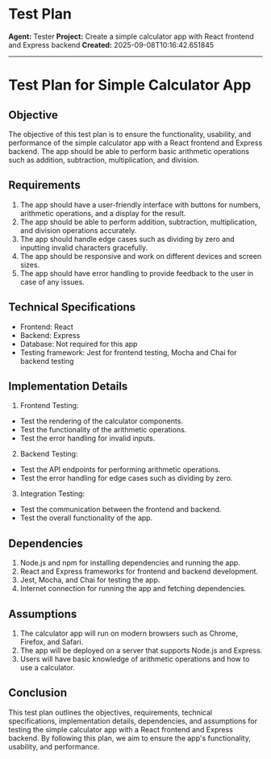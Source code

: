 # Test Plan

**Agent:** Tester
**Project:** Create a simple calculator app with React frontend and Express backend
**Created:** 2025-09-08T10:16:42.651845

---

# Test Plan for Simple Calculator App

## Objective
The objective of this test plan is to ensure the functionality, usability, and performance of the simple calculator app with a React frontend and Express backend. The app should be able to perform basic arithmetic operations such as addition, subtraction, multiplication, and division.

## Requirements
1. The app should have a user-friendly interface with buttons for numbers, arithmetic operations, and a display for the result.
2. The app should be able to perform addition, subtraction, multiplication, and division operations accurately.
3. The app should handle edge cases such as dividing by zero and inputting invalid characters gracefully.
4. The app should be responsive and work on different devices and screen sizes.
5. The app should have error handling to provide feedback to the user in case of any issues.

## Technical Specifications
- Frontend: React
- Backend: Express
- Database: Not required for this app
- Testing framework: Jest for frontend testing, Mocha and Chai for backend testing

## Implementation Details
1. Frontend Testing:
- Test the rendering of the calculator components.
- Test the functionality of the arithmetic operations.
- Test the error handling for invalid inputs.

2. Backend Testing:
- Test the API endpoints for performing arithmetic operations.
- Test the error handling for edge cases such as dividing by zero.

3. Integration Testing:
- Test the communication between the frontend and backend.
- Test the overall functionality of the app.

## Dependencies
1. Node.js and npm for installing dependencies and running the app.
2. React and Express frameworks for frontend and backend development.
3. Jest, Mocha, and Chai for testing the app.
4. Internet connection for running the app and fetching dependencies.

## Assumptions
1. The calculator app will run on modern browsers such as Chrome, Firefox, and Safari.
2. The app will be deployed on a server that supports Node.js and Express.
3. Users will have basic knowledge of arithmetic operations and how to use a calculator.

## Conclusion
This test plan outlines the objectives, requirements, technical specifications, implementation details, dependencies, and assumptions for testing the simple calculator app with a React frontend and Express backend. By following this plan, we aim to ensure the app's functionality, usability, and performance.